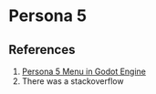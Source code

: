 # Persona 5


## References
1. [Persona 5 Menu in Godot Engine](https://www.youtube.com/watch?v=u8sQr87YY94&pp=ygUXcGVyc29uYSA1IG1lbnUgaW4gZ29kb3Q%3D)
2. There was a stackoverflow
